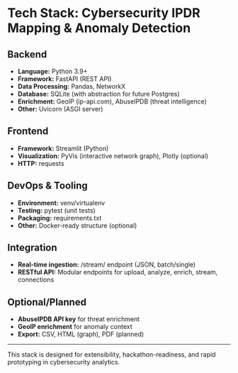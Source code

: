 # Tech Stack: Cybersecurity IPDR Mapping & Anomaly Detection

## Backend
- **Language:** Python 3.9+
- **Framework:** FastAPI (REST API)
- **Data Processing:** Pandas, NetworkX
- **Database:** SQLite (with abstraction for future Postgres)
- **Enrichment:** GeoIP (ip-api.com), AbuseIPDB (threat intelligence)
- **Other:** Uvicorn (ASGI server)

## Frontend
- **Framework:** Streamlit (Python)
- **Visualization:** PyVis (interactive network graph), Plotly (optional)
- **HTTP:** requests

## DevOps & Tooling
- **Environment:** venv/virtualenv
- **Testing:** pytest (unit tests)
- **Packaging:** requirements.txt
- **Other:** Docker-ready structure (optional)

## Integration
- **Real-time ingestion:** /stream/ endpoint (JSON, batch/single)
- **RESTful API:** Modular endpoints for upload, analyze, enrich, stream, connections

## Optional/Planned
- **AbuseIPDB API key** for threat enrichment
- **GeoIP enrichment** for anomaly context
- **Export:** CSV, HTML (graph), PDF (planned)

---
This stack is designed for extensibility, hackathon-readiness, and rapid prototyping in cybersecurity analytics.
